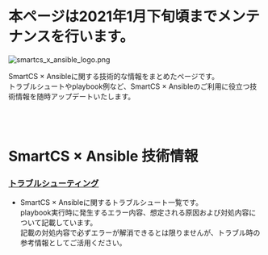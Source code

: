 # 本ページは2021年1月下旬頃までメンテナンスを行います。


![smartcs_x_ansible_logo.png](https://github.com/ssol-smartcs/ansible-handson/blob/master/smartcs_x_ansible_logo.png)

SmartCS × Ansibleに関する技術的な情報をまとめたページです。  
トラブルシュートやplaybook例など、SmartCS × Ansibleのご利用に役立つ技術情報を随時アップデートいたします。  

<br>
<br>

# SmartCS × Ansible 技術情報

### [トラブルシューティング](./troubleshooting.md)

- SmartCS × Ansibleに関するトラブルシュート一覧です。  
playbook実行時に発生するエラー内容、想定される原因および対処内容について記載しています。  
記載の対処内容で必ずエラーが解消できるとは限りませんが、トラブル時の参考情報としてご活用ください。  
